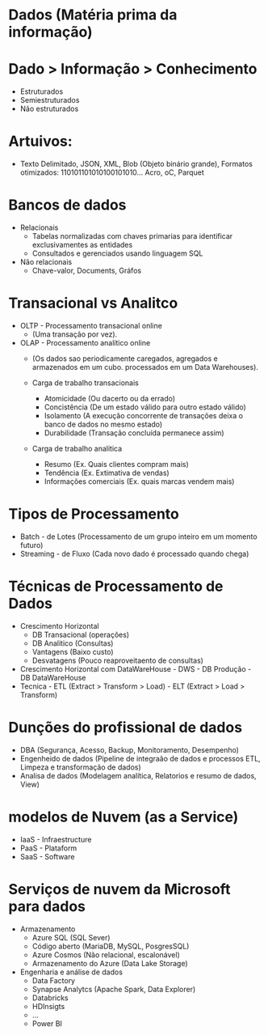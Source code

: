 # Dados (Matéria prima da informação)
# Dado > Informação > Conhecimento
- Estruturados
- Semiestruturados
- Não estruturados

# Artuivos:
- Texto Delimitado, JSON, XML, Blob (Objeto binário grande), Formatos otimizados: 110101101010100101010... Acro, oC, Parquet

# Bancos de dados
- Relacionais
  - Tabelas normalizadas com chaves primarias para identificar exclusivamentes as entidades
  - Consultados e gerenciados usando linguagem SQL
- Não relacionais
  - Chave-valor, Documents, Gráfos

# Transacional vs Analitco
- OLTP - Processamento transacional online
  - (Uma transação por vez).
- OLAP - Processamento analítico online 
  - (Os dados sao periodicamente caregados, agregados e armazenados em um cubo. processados em um Data Warehouses).

  - Carga de trabalho transacionais
    - Atomicidade (Ou dacerto ou da errado)
    - Concistência (De um estado válido para outro estado válido)
    - Isolamento (A execução concorrente de transações deixa o banco de dados no mesmo estado)
    - Durabilidade (Transação concluída permanece assim)

  - Carga de trabalho analitica
    - Resumo (Ex. Quais clientes compram mais)
    - Tendência (Ex. Extimativa de vendas)
    - Informações comerciais (Ex. quais marcas vendem mais)
 
 # Tipos de Processamento
 - Batch - de Lotes (Processamento de um grupo inteiro em um momento futuro)
 - Streaming - de Fluxo (Cada novo dado é processado quando chega)

# Técnicas de Processamento de Dados
  - Crescimento Horizontal
    - DB Transacional (operações)
    - DB Analitico (Consultas)
    - Vantagens (Baixo custo)
    - Desvatagens (Pouco reaproveitaento de consultas)
   - Crescimento Horizontal com DataWareHouse - DWS
    - DB Produção
    - DB DataWareHouse
   - Tecnica
    - ETL (Extract > Transform > Load)
    - ELT (Extract > Load > Transform)
# Dunções do profissional de dados
  - DBA (Segurança, Acesso, Backup, Monitoramento, Desempenho)
  - Engenheido de dados (Pipeline de integraão de dados e processos ETL, Limpeza e transformação de dados)
  - Analisa de dados (Modelagem analítica, Relatorios e resumo de dados, View)
# modelos de Nuvem (as a Service)
  - IaaS - Infraestructure
  - PaaS - Plataform
  - SaaS - Software

# Serviços de nuvem da Microsoft para dados
  - Armazenamento
    - Azure SQL (SQL Sever)
    - Código aberto (MariaDB, MySQL, PosgresSQL)
    - Azure Cosmos (Não relacional, escalonável)
    - Armazenamento do Azure (Data Lake Storage)
  - Engenharia e análise de dados
    - Data Factory
    - Synapse Analytcs (Apache Spark, Data Explorer)
    - Databricks
    - HDInsigts
    - ...
    - Power BI
